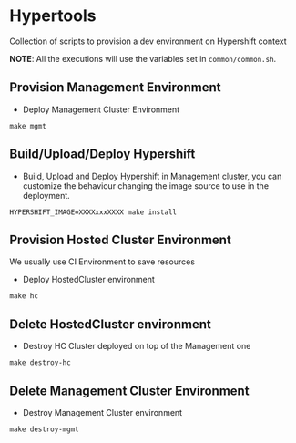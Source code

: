 # Hypertools

Collection of scripts to provision a dev environment on Hypershift context

**NOTE**: All the executions will use the variables set in `common/common.sh`.

## Provision Management Environment

- Deploy Management Cluster Environment

```
make mgmt
```

## Build/Upload/Deploy Hypershift

- Build, Upload and Deploy Hypershift in Management cluster, you can customize the behaviour changing the image source to use in the deployment.

```
HYPERSHIFT_IMAGE=XXXXxxxXXXX make install
```

## Provision Hosted Cluster Environment

We usually use CI Environment to save resources

- Deploy HostedCluster environment

```
make hc
```

## Delete HostedCluster environment

- Destroy HC Cluster deployed on top of the Management one

```
make destroy-hc
```

## Delete Management Cluster Environment

- Destroy Management Cluster environment

```
make destroy-mgmt
```
